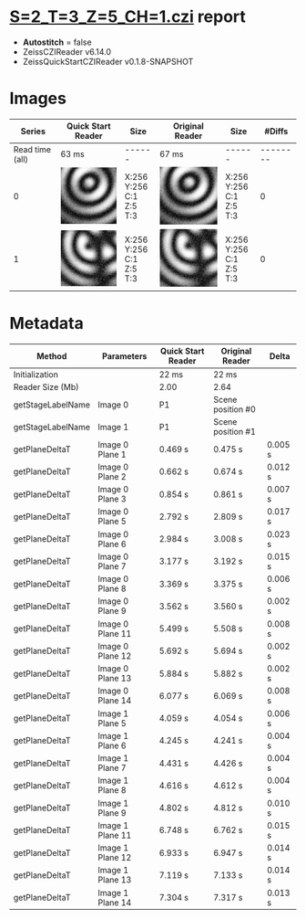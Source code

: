 # [S=2_T=3_Z=5_CH=1.czi](https://zenodo.org/record/7015307/files/S%3D2_T%3D3_Z%3D5_CH%3D1.czi) report
 - **Autostitch** = false
 - ZeissCZIReader v6.14.0
 - ZeissQuickStartCZIReader v0.1.8-SNAPSHOT

# Images 

| Series            | Quick Start Reader | Size | Original Reader | Size | #Diffs |
|-------------------|--------------------|------|-----------------|------|--------|
| Read time (all)   |63 ms|------|67 ms|------|--------|
|0|![S=2_T=3_Z=5_CH=1.quick_true.flat_true.stitch_false.series_0.jpg](S=2_T=3_Z=5_CH=1/S=2_T=3_Z=5_CH=1.quick_true.flat_true.stitch_false.series_0.jpg)|X:256<br>Y:256<br>C:1<br>Z:5<br>T:3|![S=2_T=3_Z=5_CH=1.quick_false.flat_true.stitch_false.series_0.jpg](S=2_T=3_Z=5_CH=1/S=2_T=3_Z=5_CH=1.quick_false.flat_true.stitch_false.series_0.jpg)|X:256<br>Y:256<br>C:1<br>Z:5<br>T:3|0|
|1|![S=2_T=3_Z=5_CH=1.quick_true.flat_true.stitch_false.series_1.jpg](S=2_T=3_Z=5_CH=1/S=2_T=3_Z=5_CH=1.quick_true.flat_true.stitch_false.series_1.jpg)|X:256<br>Y:256<br>C:1<br>Z:5<br>T:3|![S=2_T=3_Z=5_CH=1.quick_false.flat_true.stitch_false.series_1.jpg](S=2_T=3_Z=5_CH=1/S=2_T=3_Z=5_CH=1.quick_false.flat_true.stitch_false.series_1.jpg)|X:256<br>Y:256<br>C:1<br>Z:5<br>T:3|0|

# Metadata

|  Method            | Parameters       | Quick Start Reader | Original Reader | Delta  |
| -------------------|------------------|--------------------|-----------------|------- |
| Initialization     |                  |22 ms|22 ms|        |
| Reader Size (Mb)     |                  |2.00|2.64|        |
| getStageLabelName| Image 0 | P1| Scene position #0| |
| getStageLabelName| Image 1 | P1| Scene position #1| |
| getPlaneDeltaT| Image 0 Plane 1 |  0.469 s |  0.475 s | 0.005 s |
| getPlaneDeltaT| Image 0 Plane 2 |  0.662 s |  0.674 s | 0.012 s |
| getPlaneDeltaT| Image 0 Plane 3 |  0.854 s |  0.861 s | 0.007 s |
| getPlaneDeltaT| Image 0 Plane 5 |  2.792 s |  2.809 s | 0.017 s |
| getPlaneDeltaT| Image 0 Plane 6 |  2.984 s |  3.008 s | 0.023 s |
| getPlaneDeltaT| Image 0 Plane 7 |  3.177 s |  3.192 s | 0.015 s |
| getPlaneDeltaT| Image 0 Plane 8 |  3.369 s |  3.375 s | 0.006 s |
| getPlaneDeltaT| Image 0 Plane 9 |  3.562 s |  3.560 s | 0.002 s |
| getPlaneDeltaT| Image 0 Plane 11 |  5.499 s |  5.508 s | 0.008 s |
| getPlaneDeltaT| Image 0 Plane 12 |  5.692 s |  5.694 s | 0.002 s |
| getPlaneDeltaT| Image 0 Plane 13 |  5.884 s |  5.882 s | 0.002 s |
| getPlaneDeltaT| Image 0 Plane 14 |  6.077 s |  6.069 s | 0.008 s |
| getPlaneDeltaT| Image 1 Plane 5 |  4.059 s |  4.054 s | 0.006 s |
| getPlaneDeltaT| Image 1 Plane 6 |  4.245 s |  4.241 s | 0.004 s |
| getPlaneDeltaT| Image 1 Plane 7 |  4.431 s |  4.426 s | 0.004 s |
| getPlaneDeltaT| Image 1 Plane 8 |  4.616 s |  4.612 s | 0.004 s |
| getPlaneDeltaT| Image 1 Plane 9 |  4.802 s |  4.812 s | 0.010 s |
| getPlaneDeltaT| Image 1 Plane 11 |  6.748 s |  6.762 s | 0.015 s |
| getPlaneDeltaT| Image 1 Plane 12 |  6.933 s |  6.947 s | 0.014 s |
| getPlaneDeltaT| Image 1 Plane 13 |  7.119 s |  7.133 s | 0.014 s |
| getPlaneDeltaT| Image 1 Plane 14 |  7.304 s |  7.317 s | 0.013 s |
